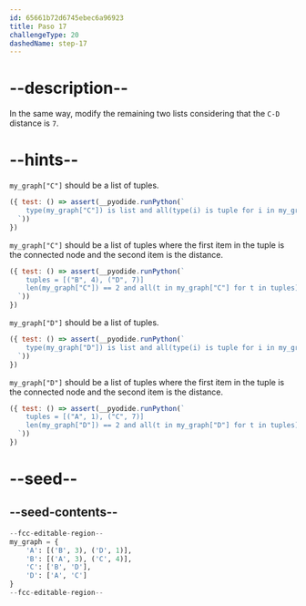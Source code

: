 ```yaml
---
id: 65661b72d6745ebec6a96923
title: Paso 17
challengeType: 20
dashedName: step-17
---
```


# --description--

In the same way, modify the remaining two lists considering that the `C-D` distance is `7`.

# --hints--

`my_graph["C"]` should be a list of tuples.

```js
({ test: () => assert(__pyodide.runPython(`
    type(my_graph["C"]) is list and all(type(i) is tuple for i in my_graph["C"])
  `))
})
```

`my_graph["C"]` should be a list of tuples where the first item in the tuple is the connected node and the second item is the distance.

```js
({ test: () => assert(__pyodide.runPython(`
    tuples = [("B", 4), ("D", 7)]
    len(my_graph["C"]) == 2 and all(t in my_graph["C"] for t in tuples) 
  `))
})
```

`my_graph["D"]` should be a list of tuples.

```js
({ test: () => assert(__pyodide.runPython(`
    type(my_graph["D"]) is list and all(type(i) is tuple for i in my_graph["D"])
  `))
})
```

`my_graph["D"]` should be a list of tuples where the first item in the tuple is the connected node and the second item is the distance.

```js
({ test: () => assert(__pyodide.runPython(`
    tuples = [("A", 1), ("C", 7)]
    len(my_graph["D"]) == 2 and all(t in my_graph["D"] for t in tuples)
  `))
})
```

# --seed--

## --seed-contents--

```py
--fcc-editable-region--
my_graph = {
    'A': [('B', 3), ('D', 1)],
    'B': [('A', 3), ('C', 4)],
    'C': ['B', 'D'],
    'D': ['A', 'C']
}
--fcc-editable-region--
```
